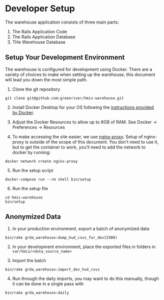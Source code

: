 # Developer Setup
The warehouse application consists of three main parts:
1. The Rails Application Code
2. The Rails Application Database
3. THe Warehouse Database

## Setup Your Development Environment
The warehouse is configured for development using Docker.  There are a variety of choices to make when setting up the warehouse, this document will lead you down the most simple path.

1. Clone the git repository
```
git clone git@github.com:greenriver/hmis-warehouse.git
```
2. Install Docker Desktop for your OS following the [instructions provided by Docker](https://www.docker.com/get-started).

3. Adjust the Docker Resources to allow up to 8GB of RAM.  See Docker -> Preferences -> Resources

4. To make accessing the site easier, we use [nginx-proxy](https://github.com/jwilder/nginx-proxy). Setup of nginx-proxy is outside of the scope of this document. You don't need to use it, but to get the container to work, you'll need to add the network to docker by running:
```
docker network create nginx-proxy
```

5. Run the setup script
```
docker-compose run --rm shell bin/setup
```

6. Run the setup file
```
cd hmis-warehouse
bin/setup
```



## Anonymized Data
1. In your production environment, export a batch of anonymized data
```
bin/rake grda_warehouse:dump_hud_csvs_for_dev[2500]
```

2. In your development environment, place the exported files in folders in `var/hmis/<data_source_name>`

3. Import the batch
```
bin/rake grda_warehouse:import_dev_hud_csvs
```

4. Run through the daily imports, you may want to do this manually, though it can be done in a single pass with
```
bin/rake grda_warehouse:daily
```
